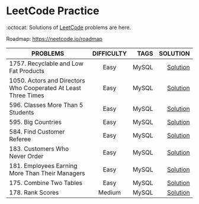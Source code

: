 # LeetCode Practice
:octocat: Solutions of <a href="https://leetcode.com/problemset/all/">LeetCode</a> problems are here.
<!--:rocket: :computer -->
Roadmap:
https://neetcode.io/roadmap

|PROBLEMS         | DIFFICULTY  | TAGS  | SOLUTION |
| ------------- |:----------------:| -----------:|------:| 
| 1757. Recyclable and Low Fat Products |  Easy | MySQL | <a href="https://github.com/Nowshin1077/Leetcode-Solutions/blob/main/Database/1757.%20Recyclable%20and%20Low%20Fat%20Products.sql">Solution</a>|
| 1050. Actors and Directors Who Cooperated At Least Three Times | Easy | MySQL | <a href="https://github.com/Nowshin1077/Leetcode-Solutions/blob/main/Database/1050.%20Actors%20and%20Directors%20Who%20Cooperated%20At%20Least%20Three%20Times.sql">Solution</a>|
| 596. Classes More Than 5 Students | Easy        | MySQL | <a href="https://github.com/Nowshin1077/Leetcode-Solutions/blob/main/Database/596.%20Classes.sql">Solution</a>|
| 595. Big Countries   | Easy        | MySQL | <a href="https://github.com/Nowshin1077/Leetcode-Solutions/blob/main/Database/595.%20Big%20Countries.sql">Solution</a>|
| 584. Find Customer Referee   | Easy        | MySQL |<a href="https://github.com/Nowshin1077/Leetcode-Solutions/blob/main/Database/584.%20Find%20Customer%20Referee.sql">Solution</a>|
| 183. Customers Who Never Order | Easy        | MySQL |<a href="https://github.com/Nowshin1077/Leetcode-Solutions/blob/main/Database/183.%20Customers%20Who%20Never%20Order.sql">Solution</a>|
| 181. Employees Earning More Than Their Managers| Easy        | MySQL |<a href="https://github.com/Nowshin1077/Leetcode-Solutions/blob/main/Database/181.%20Employees.sql">Solution</a>|
| 175. Combine Two Tables | Easy        | MySQL |<a href="https://github.com/Nowshin1077/Leetcode-Solutions/blob/main/Database/175.%20Combine.sql">Solution</a>|
| 178. Rank Scores | Medium        | MySQL |<a href="https://github.com/Nowshin1077/Leetcode-Solutions/blob/main/Database/178.%20Rank.sql">Solution</a>|





